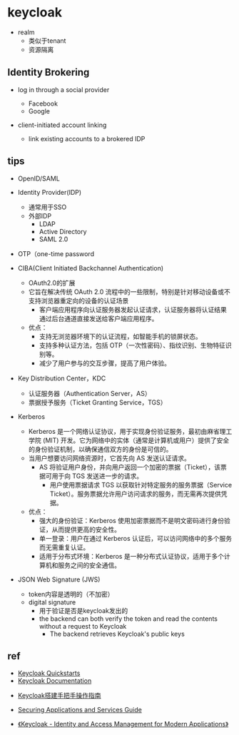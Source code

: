 # keycloak

+ realm
    + 类似于tenant
    + 资源隔离

## Identity Brokering 
+ log in through a social provider
    + Facebook
    + Google

+ client-initiated account linking
    + link existing accounts to a brokered IDP




## tips
+ OpenID/SAML
+ Identity Provider(IDP)
    + 通常用于SSO
    + 外部IDP
        + LDAP
        + Active Directory
        + SAML 2.0
+ OTP（one-time password

+ CIBA(Client Initiated Backchannel Authentication)
    + OAuth2.0的扩展
    + 它旨在解决传统 OAuth 2.0 流程中的一些限制，特别是针对移动设备或不支持浏览器重定向的设备的认证场景
        + 客户端应用程序向认证服务器发起认证请求，认证服务器将认证结果通过后台通道直接发送给客户端应用程序。
    + 优点：
        + 支持无浏览器环境下的认证流程，如智能手机的锁屏状态。
        + 支持多种认证方法，包括 OTP（一次性密码）、指纹识别、生物特征识别等。
        + 减少了用户参与的交互步骤，提高了用户体验。

+ Key Distribution Center，KDC
    + 认证服务器（Authentication Server，AS）
    + 票据授予服务（Ticket Granting Service，TGS）

+ Kerberos
    + Kerberos 是一个网络认证协议，用于实现身份验证服务，最初由麻省理工学院 (MIT) 开发。它为网络中的实体（通常是计算机或用户）提供了安全的身份验证机制，以确保通信双方的身份是可信的。
    + 当用户想要访问网络资源时，它首先向 AS 发送认证请求。
        + AS 将验证用户身份，并向用户返回一个加密的票据（Ticket），该票据可用于向 TGS 发送进一步的请求。
            + 用户使用票据请求 TGS 以获取针对特定服务的服务票据（Service Ticket）。服务票据允许用户访问请求的服务，而无需再次提供凭据。
    + 优点：
        + 强大的身份验证：Kerberos 使用加密票据而不是明文密码进行身份验证，从而提供更高的安全性。
        + 单一登录：用户在通过 Kerberos 认证后，可以访问网络中的多个服务而无需重复认证。
        + 适用于分布式环境：Kerberos 是一种分布式认证协议，适用于多个计算机和服务之间的安全通信。

+ JSON Web Signature (JWS)
    + token内容是透明的（不加密）
    + digital signature
        + 用于验证是否是keycloak发出的
        + the backend can both verify the token and read the contents without a request to Keycloak
            + The backend retrieves Keycloak's public keys
## ref
+ [Keycloak Quickstarts](https://github.com/keycloak/keycloak-quickstarts)
+ [Keycloak Documentation](https://www.keycloak.org/documentation.html)
<!-- keycloak使用 -->
+ [Keycloak搭建手把手操作指南](https://github.com/eacdy/spring-cloud-yes/blob/master/doc/keycloak-learn/Keycloak%E6%90%AD%E5%BB%BA%E6%89%8B%E6%8A%8A%E6%89%8B%E6%93%8D%E4%BD%9C%E6%8C%87%E5%8D%97.md)
<!-- details -->
+ [Securing Applications and Services Guide](https://www.keycloak.org/docs/latest/securing_apps/index.html#openid-connect-3)
<!-- book -->
+ [《Keycloak - Identity and Access Management for Modern Applications》](https://learning.oreilly.com/library/view/keycloak-identity/9781800562493/B16606_01_Final_ASB_ePub.xhtml#_idParaDest-17)
